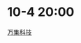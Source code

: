 # 10-4 20:00
[万集科技](https://fpq5u8xh3h.jobs.feishu.cn/201211/position/application?external_referral_code=TU8TWWV)